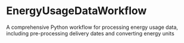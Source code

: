 # EnergyUsageDataWorkflow
A comprehensive Python workflow for processing energy usage data, including pre-processing delivery dates and converting energy units
